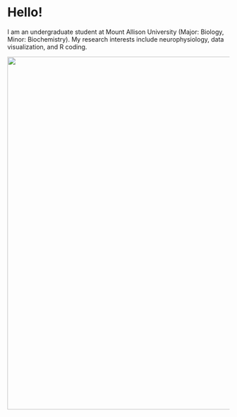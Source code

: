 # Hello!

I am an undergraduate student at Mount Allison University (Major: Biology, Minor: Biochemistry). My research interests include neurophysiology, data visualization, and R coding.

<div align="center">
<img src="Laureijs-Cover-Image.png" width = 800px/>
</div>    

<!--<div align="center">-->
<!--<img src="https://cdn.jsdelivr.net/gh/devicons/devicon@latest/icons/r/r-original.svg" height = 100px width = 100px/>-->
<!--</div>-->      
